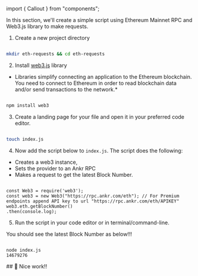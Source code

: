 import { Callout } from "components";

In this section, we'll create a simple script using Ethereum Mainnet RPC and Web3.js library to make requests. 


1) Create a new project directory

```bash

mkdir eth-requests && cd eth-requests

```

2) Install [web3.js](https://web3js.readthedocs.io/en/v1.2.7/index.html) library
* Libraries simplify connecting an application to the Ethereum blockchain. You need to connect to Ethereum in order to read blockchain data and/or send transactions to the network.*

```bash

npm install web3

```

3) Create a landing page for your file and open it in your preferred code editor.

```bash

touch index.js 

```

4) Now add the script below to `index.js`. The script does the following:
- Creates a web3 instance,     
- Sets the provider to an Ankr RPC
- Makes a request to get the latest Block Number. 

```

const Web3 = require('web3');
const web3 = new Web3("https://rpc.ankr.com/eth"); // For Premium endpoints append API key to url "https://rpc.ankr.com/eth/APIKEY"
web3.eth.getBlockNumber()
.then(console.log);

```

5) Run the script in your code editor or in terminal/command-line.

You should see the latest Block Number as below!!!

```

node index.js
14679276

```

<Callout>
## 🎉 Nice work!!
</Callout>
